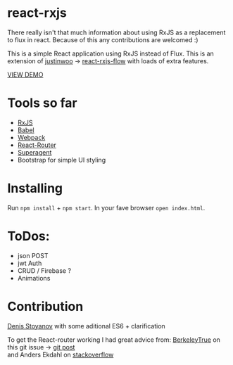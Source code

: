 # react-rxjs

There really isn't that much information about using RxJS as a replacement to flux in react.
Because of this any contributions are welcomed :)

This is a simple React application using RxJS instead of Flux. This is an extension of [justinwoo](https://github.com/justinwoo) -> [react-rxjs-flow](https://github.com/justinwoo/react-rxjs-flow) with loads of extra features.


[VIEW DEMO](http://cmdv.github.io/React-RxJS/#/)


# Tools so far

* [RxJS](https://github.com/Reactive-Extensions/RxJS)
* [Babel](https://github.com/babel/babel)
* [Webpack](https://github.com/webpack/webpack)
* [React-Router](https://github.com/rackt/react-router)
* [Superagent](https://github.com/visionmedia/superagent)
* Bootstrap for simple UI styling



# Installing

Run `npm install` + `npm start`.
In your fave browser `open index.html`.


# ToDos:

* json POST
* jwt Auth
* CRUD / Firebase ?
* Animations

# Contribution

[Denis Stoyanov](https://github.com/xgrommx) with some aditional ES6 + clarification

To get the React-router working I had great advice from:
[BerkeleyTrue](https://github.com/r3dm/thundercats) on this git issue -> [git post](https://github.com/rackt/react-router/issues/1230)<br>
and Anders Ekdahl on [stackoverflow](http://stackoverflow.com/questions/30469941/react-router-and-rxjs-data-flow/30475152?noredirect=1#comment49034545_30475152)


